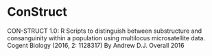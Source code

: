 # ConStruct
CON-STRUCT 1.0: R Scripts to distinguish between substructure and consanguinity within a population using multilocus microsatellite data. Cogent Biology (2016,  2: 1128317)
By Andrew D.J. Overall
2016
